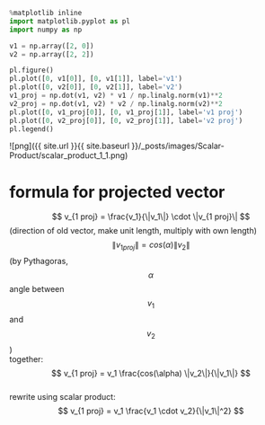

```python
%matplotlib inline
import matplotlib.pyplot as pl
import numpy as np
```


```python
v1 = np.array([2, 0])
v2 = np.array([2, 2])

pl.figure()
pl.plot([0, v1[0]], [0, v1[1]], label='v1')
pl.plot([0, v2[0]], [0, v2[1]], label='v2')
v1_proj = np.dot(v1, v2) * v1 / np.linalg.norm(v1)**2
v2_proj = np.dot(v1, v2) * v2 / np.linalg.norm(v2)**2
pl.plot([0, v1_proj[0]], [0, v1_proj[1]], label='v1 proj')
pl.plot([0, v2_proj[0]], [0, v2_proj[1]], label='v2 proj')
pl.legend()
```

![png]({{ site.url }}{{ site.baseurl }}/_posts/images/Scalar-Product/scalar_product_1_1.png)


# formula for projected vector
$$ v_{1 proj} = \frac{v_1}{\|v_1\|} \cdot \|v_{1 proj}\| $$ (direction of old vector, make unit length, multiply with own length)  
$$ \|v_{1 proj}\| = cos(\alpha) \|v_2\| $$ (by Pythagoras, $$\alpha$$ angle between $$v_1$$ and $$v_2$$)  
together:  
$$ v_{1 proj} = v_1 \frac{cos(\alpha) \|v_2\|}{\|v_1\|} $$  
rewrite using scalar product:  
$$ v_{1 proj} = v_1 \frac{v_1 \cdot v_2}{\|v_1\|^2} $$
